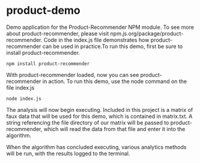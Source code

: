 product-demo
============

Demo application for the Product-Recommender NPM module.  To see more about product-recommender, please visit npm.js.org/package/product-recommender.  Code in the index.js file demonstrates how product-recommender can be used in practice.To run this demo, first be sure to install product-recommender.
    
    npm install product-recommender

With product-recommender loaded, now you can see product-recommender in action.  To run this demo, use the node command on the file index.js
    
    node index.js

The analysis will now begin executing.  Included in this project is a matrix of faux data that will be used for this demo, which is contained in matrix.txt.  A string referencing the file directory of our matrix will be passed to product-recommender, which will read the data from that file and enter it into the algorithm.

When the algorithm has concluded executing, various analytics methods will be run, with the results logged to the terminal.
